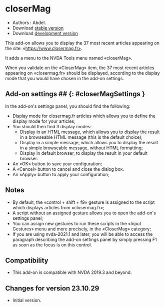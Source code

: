 # closerMag #

* Authors : Abdel.
* Download [stable version][1]
* Download [development version][2]

This add-on allows you to display the 37 most recent articles appearing on the site: «https://www.closermag.fr».

It adds a menu to the NVDA Tools menu named «closerMag».

When you validate on the «CloserMag» item, the 37 most recent articles appearing on «closermag.fr» should be displayed, according to the display mode that you would have chosen in the add-on settings.

## Add-on settings ## {: #closerMagSettings }

In the add-on's settings panel, you should find the following:

* Display mode for closermag.fr articles which allows you to define the display mode for your articles;
* You should then find 3 display modes:
    * Display in an HTML message, which allows you to display the result in a browseable HTML message  (this is the default choice);
    * Display in a simple message, which allows you to display the result in a simple browseable message, without HTML formatting;
    * Display in default browser, to display the result in your default browser.
* An «OK» button to save your configuration;
* A «Cancel» button to cancel and close the dialog box.
* An «Apply» button to apply your configuration;

## Notes ##

* By default, the «control + shift + f9» gesture is assigned to the script which displays articles from «closermag.fr»;
* A script without an assigned gesture allows you to open the add-on's settings panel;
* You can assign new gestures to run these scripts in the «Input Gestures» menu and more precisely, in the «CloserMag» category;
* If you are using nvda-2021.1 and later, you will be able to access the paragraph describing the add-on settings panel by simply pressing F1 as soon as the focus is on this control.

## Compatibility ##

* This add-on is compatible with NVDA 2019.3 and beyond.

## Changes for version 23.10.29 ##

* Initial version.

[1]: https://github.com/abdel792/closerMag/releases/download/v23.10.29/closerMag-23.10.29.nvda-addon

[2]: http://cyber25.free.fr/nvda-addons/closerMag-23.10.29-dev.nvda-addon